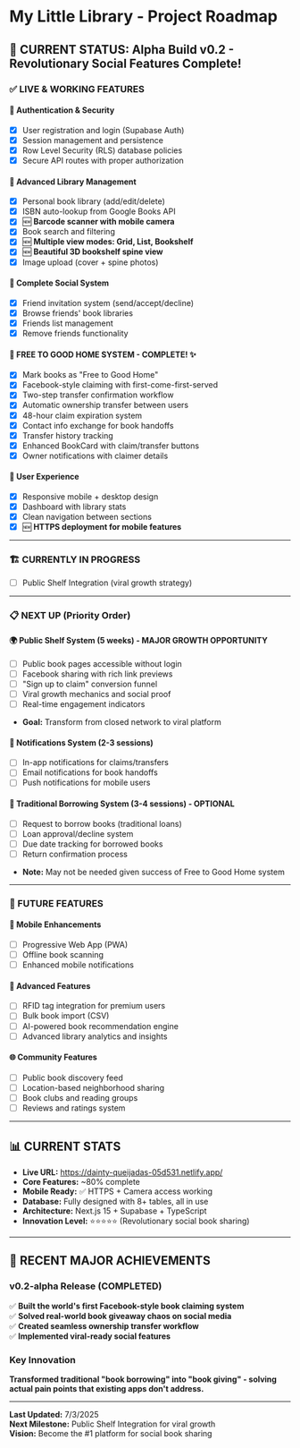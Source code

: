 # My Little Library - Project Roadmap

## 🎯 CURRENT STATUS: Alpha Build v0.2 - Revolutionary Social Features Complete!

### ✅ LIVE & WORKING FEATURES

#### 🔐 Authentication & Security
- [x] User registration and login (Supabase Auth)
- [x] Session management and persistence
- [x] Row Level Security (RLS) database policies
- [x] Secure API routes with proper authorization

#### 📖 Advanced Library Management  
- [x] Personal book library (add/edit/delete)
- [x] ISBN auto-lookup from Google Books API
- [x] 🆕 **Barcode scanner with mobile camera**
- [x] Book search and filtering
- [x] 🆕 **Multiple view modes: Grid, List, Bookshelf**
- [x] 🆕 **Beautiful 3D bookshelf spine view**
- [x] Image upload (cover + spine photos)

#### 👥 Complete Social System
- [x] Friend invitation system (send/accept/decline)
- [x] Browse friends' book libraries  
- [x] Friends list management
- [x] Remove friends functionality

#### 🎁 FREE TO GOOD HOME SYSTEM - COMPLETE! ✨
- [x] Mark books as "Free to Good Home"  
- [x] Facebook-style claiming with first-come-first-served
- [x] Two-step transfer confirmation workflow
- [x] Automatic ownership transfer between users
- [x] 48-hour claim expiration system
- [x] Contact info exchange for book handoffs
- [x] Transfer history tracking
- [x] Enhanced BookCard with claim/transfer buttons
- [x] Owner notifications with claimer details

#### 🎨 User Experience
- [x] Responsive mobile + desktop design
- [x] Dashboard with library stats
- [x] Clean navigation between sections
- [x] 🆕 **HTTPS deployment for mobile features**

---

### 🏗️ CURRENTLY IN PROGRESS
- [ ] Public Shelf Integration (viral growth strategy)

---

### 📋 NEXT UP (Priority Order)

#### 🌍 Public Shelf System (5 weeks) - MAJOR GROWTH OPPORTUNITY
- [ ] Public book pages accessible without login
- [ ] Facebook sharing with rich link previews
- [ ] "Sign up to claim" conversion funnel
- [ ] Viral growth mechanics and social proof
- [ ] Real-time engagement indicators
- **Goal:** Transform from closed network to viral platform

#### 🔔 Notifications System (2-3 sessions)  
- [ ] In-app notifications for claims/transfers
- [ ] Email notifications for book handoffs
- [ ] Push notifications for mobile users

#### 🔄 Traditional Borrowing System (3-4 sessions) - OPTIONAL
- [ ] Request to borrow books (traditional loans)
- [ ] Loan approval/decline system
- [ ] Due date tracking for borrowed books
- [ ] Return confirmation process
- **Note:** May not be needed given success of Free to Good Home system

---

### 🚀 FUTURE FEATURES

#### 📱 Mobile Enhancements
- [ ] Progressive Web App (PWA)
- [ ] Offline book scanning
- [ ] Enhanced mobile notifications

#### 🎯 Advanced Features  
- [ ] RFID tag integration for premium users
- [ ] Bulk book import (CSV)
- [ ] AI-powered book recommendation engine
- [ ] Advanced library analytics and insights

#### 🌐 Community Features
- [ ] Public book discovery feed
- [ ] Location-based neighborhood sharing
- [ ] Book clubs and reading groups
- [ ] Reviews and ratings system

---

## 📊 CURRENT STATS
- **Live URL:** https://dainty-queijadas-05d531.netlify.app/
- **Core Features:** ~80% complete
- **Mobile Ready:** ✅ HTTPS + Camera access working
- **Database:** Fully designed with 8+ tables, all in use
- **Architecture:** Next.js 15 + Supabase + TypeScript
- **Innovation Level:** ⭐⭐⭐⭐⭐ (Revolutionary social book sharing)

---

## 🎯 RECENT MAJOR ACHIEVEMENTS

### v0.2-alpha Release (COMPLETED)
✅ **Built the world's first Facebook-style book claiming system**  
✅ **Solved real-world book giveaway chaos on social media**  
✅ **Created seamless ownership transfer workflow**  
✅ **Implemented viral-ready social features**

### Key Innovation
**Transformed traditional "book borrowing" into "book giving" - solving actual pain points that existing apps don't address.**

---

**Last Updated:** 7/3/2025  
**Next Milestone:** Public Shelf Integration for viral growth  
**Vision:** Become the #1 platform for social book sharing